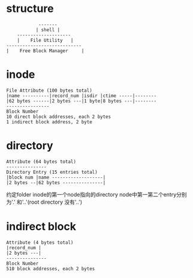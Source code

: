 # structure

```
            -------
           | shell |
    --------------------
    |    File Utility   |
----------------------------
|    Free Block Manager     |
```

# inode

```
File Attribute (100 bytes total)
|name ----------|record_num |isdir |ctime -----|--------
|62 bytes ------|2 bytes ---|1 byte|8 bytes ---|--------
----------------
Block Number
10 direct block addresses, each 2 bytes
1 indirect block address, 2 byte
```

# directory

```
Attribute (64 bytes total)
---------------
Directory Entry (15 entries total)
|block num |name -------------------|
|2 bytes --|62 bytes ---------------|
```

约定folder inode的第一个node指向的directory node中第一第二个entry分别为'.' 和'..'(root directory 没有'..')

# indirect block

```
Attribute (4 bytes total)
|record_num |
|2 bytes ---|
---------------
Block Number
510 block addresses, each 2 bytes
```
